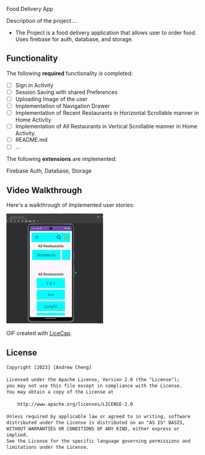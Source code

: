 Food Delivery App

Description of the project ...

- The Project is a food delivery application that allows user to order food. Uses firebase for auth, database, and storage.

## Functionality 

The following **required** functionality is completed:

* [ ] Sign in Activity
* [ ] Session Saving with shared Preferences
* [ ] Uploading Image of the user
* [ ] Implementation of Navigation Drawer
* [ ] Implementation of Recent Restaurants in Horizontal Scrollable
manner in Home Activity
* [ ] Implementation of All Restaurants in Vertical Scrollable manner in
Home Activity.
* [ ] README.md
* [ ] ...

The following **extensions** are implemented: 

Firebase Auth, Database, Storage

## Video Walkthrough

Here's a walkthrough of implemented user stories:

<img src='walkthrough10.gif' title='Video walkthrough10' width='50%' alt='Video walkthrough10' />

GIF created with [LiceCap](http://www.cockos.com/licecap/).

## License

    Copyright [2023] [Andrew Cheng]

    Licensed under the Apache License, Version 2.0 (the "License");
    you may not use this file except in compliance with the License.
    You may obtain a copy of the License at

        http://www.apache.org/licenses/LICENSE-2.0

    Unless required by applicable law or agreed to in writing, software
    distributed under the License is distributed on an "AS IS" BASIS,
    WITHOUT WARRANTIES OR CONDITIONS OF ANY KIND, either express or implied.
    See the License for the specific language governing permissions and
    limitations under the License.
